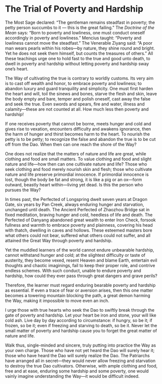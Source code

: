 # The Trial of Poverty and Hardship

The Most Sage declared: “The gentleman remains steadfast in poverty; the petty person succumbs to it — this is the great failing.” The *Doctrine of the Mean* says: “Born to poverty and lowliness, one must conduct oneself accordingly in poverty and lowliness.” Mencius taught: “Poverty and lowliness cannot move the steadfast.” The Venerable Ziyang said: “A poor man wears pearls within his robes—by nature, they shine round and bright. Yet he does not seek them himself, but counts the treasures of others.” All these teachings urge one to hold fast to the true and good unto death, to dwell in poverty and hardship without letting poverty and hardship sway one’s heart.

The Way of cultivating the true is contrary to worldly customs. Its very aim is to cast off wealth and honor, to embrace poverty and lowliness; to abandon luxury and guard tranquility and simplicity. One must first harden the heart and will, toil the sinews and bones, starve the flesh and skin, leave the body empty and bare, temper and polish oneself, cast away the false and seek the true. Even swords and spears, fire and water, illness and calamity—these are not counted at all. How much less then poverty and hardship!

If one receives poverty that cannot be borne, meets hunger and cold and gives rise to vexation, encounters difficulty and awakens ignorance, then the harm of hunger and thirst becomes harm to the heart. To nourish the petty is to be petty; to recognize the false and abandon the true is to be cut off from the Dao. When then can one reach the shore of the Way?

One does not realize that the matters of nature and life are great, while clothing and food are small matters. To value clothing and food and slight nature and life—how then can one cultivate nature and life? Those who seek clothing and food merely nourish skin and flesh; those who cultivate nature and life preserve primordial innocence. If primordial innocence is lost, though the body be fat and strong, it is like a pig or an ox—form outward, beastly heart within—living yet dead. Is this the person who pursues the Way?

In times past, the Perfected of Longspring dwelt seven years at Dragon Gate, six years by Pan Creek, always enduring hunger and starvation, unchanged until death. The Ancient Perfected of Zhaozhou Bridge sat in fixed meditation, braving hunger and cold, heedless of life and death. The Perfected of Danyang abandoned great wealth to enter Iron Check, forsook fullness and warmth to embrace poverty and plainness, covering his head with thatch, dwelling in caves and hollows. These esteemed masters bore what others could not bear, suffered what others could not suffer, and all attained the Great Way through poverty and hardship.

Yet the muddled learners of the world cannot endure unbearable hardship, cannot withstand hunger and cold; at the slightest difficulty or taste of austerity, they become vexed, resent Heaven and blame Earth, entertain evil thoughts and chaotic imaginings, fail to keep their proper role, and contrive endless schemes. With such conduct, unable to endure poverty and hardship, how could they ever pass through great dangers and grave perils?

Therefore, the learner must regard enduring bearable poverty and hardship as essential. If even a trace of fear or aversion arises, then this one matter becomes a towering mountain blocking the path, a great demon harming the Way, making it impossible to move even an inch.

I urge those with true hearts who seek the Dao to swiftly break through the gate of poverty and hardship. Let your heart be iron and stone, your will like cold ash. Live day by day according to circumstance: if hungry, so be it; if frozen, so be it; even if freezing and starving to death, so be it. Never let the small matter of poverty and hardship cause you to forget the great matter of nature and life.

Walk thus, single-minded and sincere, truly putting into practice the Way as your own charge. Those who have not yet heard the Dao will surely hear it; those who have heard the Dao will surely realize the Dao. The Patriarchs have arranged all in secret—they would never allow freezing and starvation to destroy the true Dao cultivators. Otherwise, with ample clothing and food, free and at ease, enduring some hardship and some poverty, one would vainly imagine understanding the Way—it would be difficult indeed.